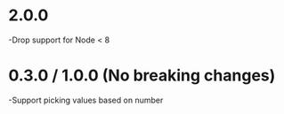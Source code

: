 # 2.0.0

-Drop support for Node < 8

# 0.3.0 / 1.0.0 (No breaking changes)

-Support picking values based on number

